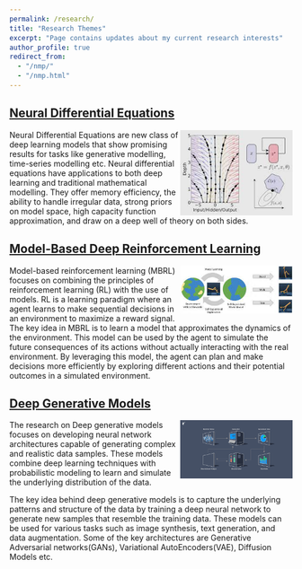 ```yaml
---
permalink: /research/
title: "Research Themes"
excerpt: "Page contains updates about my current research interests"
author_profile: true
redirect_from: 
  - "/nmp/"
  - "/nmp.html"
---
```


## [Neural Differential Equations]()
<img src="../images/neuralodes.jpeg" align="right" width="200px"/>
Neural Differential Equations are new class of deep learning models that show promising results for tasks like generative modelling, time-series modelling etc. Neural differential equations have applications to both deep learning and traditional mathematical modelling. They offer memory efficiency, the ability to handle irregular data, strong priors on model space, high capacity function approximation, and draw on a deep well of theory on both sides. 
<br clear="right"/>




## [Model-Based Deep Reinforcement Learning]()
<img src="../images/mbrl.jpeg" align="right" width="200px"/>
Model-based reinforcement learning (MBRL) focuses on combining the principles of reinforcement learning (RL) with the use of models. RL is a learning paradigm where an agent learns to make sequential decisions in an environment to maximize a reward signal. The key idea in MBRL is to learn a model that approximates the dynamics of the environment. This model can be used by the agent to simulate the future consequences of its actions without actually interacting with the real environment. By leveraging this model, the agent can plan and make decisions more efficiently by exploring different actions and their potential outcomes in a simulated environment.
<br clear="right"/>

## [Deep Generative Models]()
<img src="../images/deepgen.png" align="right" width="200px"/>

The research on Deep generative models focuses on developing neural network architectures capable of generating complex and realistic data samples. These models combine deep learning techniques with probabilistic modeling to learn and simulate the underlying distribution of the data.

The key idea behind deep generative models is to capture the underlying patterns and structure of the data by training a deep neural network to generate new samples that resemble the training data. These models can be used for various tasks such as image synthesis, text generation, and data augmentation. Some of the key architectures are Generative Adversarial networks(GANs), Variational AutoEncoders(VAE), Diffusion Models etc.
<br clear="right"/>

  


















